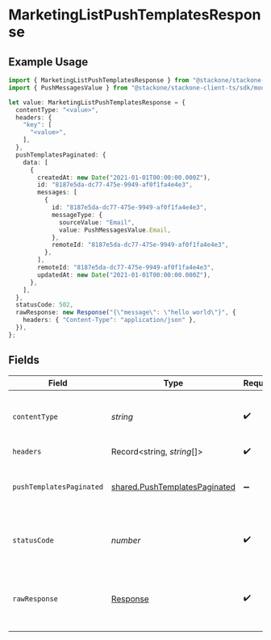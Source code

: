 # MarketingListPushTemplatesResponse

## Example Usage

```typescript
import { MarketingListPushTemplatesResponse } from "@stackone/stackone-client-ts/sdk/models/operations";
import { PushMessagesValue } from "@stackone/stackone-client-ts/sdk/models/shared";

let value: MarketingListPushTemplatesResponse = {
  contentType: "<value>",
  headers: {
    "key": [
      "<value>",
    ],
  },
  pushTemplatesPaginated: {
    data: [
      {
        createdAt: new Date("2021-01-01T00:00:00.000Z"),
        id: "8187e5da-dc77-475e-9949-af0f1fa4e4e3",
        messages: [
          {
            id: "8187e5da-dc77-475e-9949-af0f1fa4e4e3",
            messageType: {
              sourceValue: "Email",
              value: PushMessagesValue.Email,
            },
            remoteId: "8187e5da-dc77-475e-9949-af0f1fa4e4e3",
          },
        ],
        remoteId: "8187e5da-dc77-475e-9949-af0f1fa4e4e3",
        updatedAt: new Date("2021-01-01T00:00:00.000Z"),
      },
    ],
  },
  statusCode: 502,
  rawResponse: new Response("{\"message\": \"hello world\"}", {
    headers: { "Content-Type": "application/json" },
  }),
};
```

## Fields

| Field                                                                                 | Type                                                                                  | Required                                                                              | Description                                                                           |
| ------------------------------------------------------------------------------------- | ------------------------------------------------------------------------------------- | ------------------------------------------------------------------------------------- | ------------------------------------------------------------------------------------- |
| `contentType`                                                                         | *string*                                                                              | :heavy_check_mark:                                                                    | HTTP response content type for this operation                                         |
| `headers`                                                                             | Record<string, *string*[]>                                                            | :heavy_check_mark:                                                                    | N/A                                                                                   |
| `pushTemplatesPaginated`                                                              | [shared.PushTemplatesPaginated](../../../sdk/models/shared/pushtemplatespaginated.md) | :heavy_minus_sign:                                                                    | The list of push templates was retrieved.                                             |
| `statusCode`                                                                          | *number*                                                                              | :heavy_check_mark:                                                                    | HTTP response status code for this operation                                          |
| `rawResponse`                                                                         | [Response](https://developer.mozilla.org/en-US/docs/Web/API/Response)                 | :heavy_check_mark:                                                                    | Raw HTTP response; suitable for custom response parsing                               |